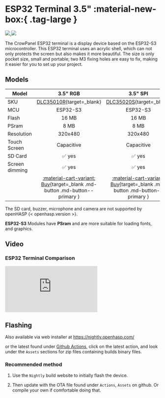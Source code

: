 # ESP32 Terminal 3.5" :material-new-box:{ .tag-large }

<div class="row justify-content-center">
        <a href="../images/esp32-terminal-rgb-front.jpg" data-toggle="lightbox" data-gallery="example-gallery" class="col-sm-6" data-title="CrowPanel 2.8&quot; - HMI ESP32 Display" data-footer="©Copyright 2012 - 2024 ELECROW All rights reserved.">
            <img src="../images/esp32-terminal-rgb-front.jpg" class="img-fluid">
        </a>
        <a href="../images/esp32-terminal-spi-front.jpg" data-toggle="lightbox" data-gallery="example-gallery" class="col-sm-6" data-title="CrowPanel 2.4&quot; - HMI ESP32 Display" data-footer="©Copyright 2012 - 2024 ELECROW All rights reserved.">
            <img src="../images/esp32-terminal-spi-front.jpg" class="img-fluid">
        </a>
</div>

The CrowPanel ESP32 terminal is a display device based on the ESP32-S3 microcontroller. 
This ESP32 terminal uses an acrylic shell, which can not only protects the screen but also makes it more beautiful. The size is only pocket size, small and portable; two M3 fixing holes are easy to fix, making it easier for you to set up your project.

## Models

| Model                   | 3.5" RGB  | 3.5" SPI
|-------------------------|:---------:|:---------:|
| SKU                     | [DLC35010R][1]{target=_blank} | [DLC35020S][2]{target=_blank} |
| MCU                     | ESP32-S3 | ESP32-S3 |
| Flash                   | 16 MB    | 16 MB    |
| PSram                   | 8 MB     | 8 MB     |
| Resolution              | 320x480 | 320x480 |
| Touch Screen            | Capacitive | Capacitive |
| SD Card                 | :white_check_mark: yes | :white_check_mark: yes |
| Screen dimming          | :white_check_mark: yes | :white_check_mark: yes |
| | [:material-cart-variant: Buy][1]{target=_blank .md-button .md-button--primary } | [:material-cart-variant: Buy][2]{target=_blank .md-button .md-button--primary } |

The SD card, buzzer, microphone and camera are not supported by openHASP {< openhasp.version >}.


__ESP32-S3__ Modules have __PSram__ and are more suitable for loading fonts, and graphics.



## Video

### ESP32 Terminal Comparison

<div class="embed-responsive embed-responsive-16by9" style="max-width:560px; margin:auto;">
    <iframe title="YouTube video player" src="https://www.youtube.com/embed/d59tYSR2PXo?rel=0&controls=1" class="embed-responsive-item" frameborder="0" allow="accelerometer; clipboard-write; encrypted-media; gyroscope; picture-in-picture" allowfullscreen>
    </iframe>
</div>

## Flashing

Also available via web installer at <a target="_blank" href="https://nightly.openhasp.com/">https://nightly.openhasp.com/</a>

or the latest found under <a target="_blank" href="https://github.com/HASwitchPlate/openHASP/actions">Github Actions</a>, click on the latest action, and look under the `Assets` sections for zip files containing builds binary files.

### Recommended method

   1. Use the `Nightly` build website to initially flash the device.

   2. Then update with the OTA file found under `Actions`, `Assets` on github.  Or compile your own if comfortable doing that.

[1]: https://s.click.aliexpress.com/e/_DCs3tsD
[2]: https://s.click.aliexpress.com/e/_DE7z2ZX